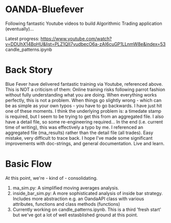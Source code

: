 # OANDA-Bluefever
Following fantastic Youtube videos to build Algorithmic Trading application (eventually)...

Latest progress: https://www.youtube.com/watch?v=DDUhX14BoHU&list=PLZ1QII7yudbecO6a-zAI6cuGP1LLnmW8e&index=53
candle_patterns.ipynb

# Back Story

Blue Fever have delivered fantastic training via Youtube, referenced above.  This is NOT a criticism of them:
Online training risks following parrot fashion without fully understanding what you are doing.  When everything works perfectly, this is not a problem.  When things go slightly wrong - which can be as simple as your own typos - you have to go backwards.  I have just hit one of these moments.  I think the underlying problem is:  a timedate stamp is required, but I seem to be trying to get this from an aggregated file.  I also have a detail file, so some re-engineering required...  In the end (i.e. current time of writing), this was effectively a typo by me.  I referenced an aggregated file (ma_results) rather than the detail file (all trades).  Easy mistake, very difficult to trace back.  I hope I've made some significant improvements with doc-strings, and general documentation.  Live and learn.

# Basic Flow

At this point, we're - kind of - consolidating.  
1.  ma_sim.py:  A simplified moving averages analysis.
2.  inside_bar_sim.py:  A more sophisticated analysis of inside bar strategy.  Includes more abstraction e.g. an OandaAPI class with various attributes, functions and class methods (functions)
3.  Currently working on candle_patterns.ipynb.  This is a third 'fresh start' but we've got a lot of well estasblished ground at this point.


